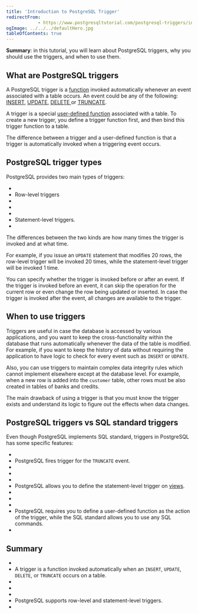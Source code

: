 ```yaml
---
title: 'Introduction to PostgreSQL Trigger'
redirectFrom: 
            - https://www.postgresqltutorial.com/postgresql-triggers/introduction-postgresql-trigger/
ogImage: ../../../defaultHero.jpg
tableOfContents: true
---
```



**Summary**: in this tutorial, you will learn about PostgreSQL triggers, why you should use the triggers, and when to use them.





## What are PostgreSQL triggers





A PostgreSQL trigger is a [function](https://www.postgresqltutorial.com/postgresql-plpgsql/postgresql-create-function/) invoked automatically whenever an event associated with a table occurs. An event could be any of the following: [INSERT](/docs/postgresql/postgresql-insert/ "PostgreSQL INSERT"), [UPDATE](https://www.postgresqltutorial.com/postgresql-tutorial/postgresql-update/ "PostgreSQL UPDATE"), [DELETE ](https://www.postgresqltutorial.com/postgresql-tutorial/postgresql-delete/ "PostgreSQL DELETE")or [TRUNCATE](https://www.postgresqltutorial.com/postgresql-tutorial/postgresql-truncate-table "PostgreSQL TRUNCATE TABLE").





A trigger is a special [user-defined function](https://www.postgresqltutorial.com/postgresql-stored-procedures/) associated with a table. To create a new trigger, you define a trigger function first, and then bind this trigger function to a table.





The difference between a trigger and a user-defined function is that a trigger is automatically invoked when a triggering event occurs.





## PostgreSQL trigger types





PostgreSQL provides two main types of triggers:





- 
- Row-level triggers
- 
-
- 
- Statement-level triggers.
- 





The differences between the two kinds are how many times the trigger is invoked and at what time.





For example, if you issue an `UPDATE` statement that modifies 20 rows, the row-level trigger will be invoked 20 times, while the statement-level trigger will be invoked 1 time.





You can specify whether the trigger is invoked before or after an event. If the trigger is invoked before an event, it can skip the operation for the current row or even change the row being updated or inserted. In case the trigger is invoked after the event, all changes are available to the trigger.





## When to use triggers





Triggers are useful in case the database is accessed by various applications, and you want to keep the cross-functionality within the database that runs automatically whenever the data of the table is modified. For example, if you want to keep the history of data without requiring the application to have logic to check for every event such as `INSERT` or `UDPATE`.





Also, you can use triggers to maintain complex data integrity rules which cannot implement elsewhere except at the database level. For example, when a new row is added into the `customer` table, other rows must be also created in tables of banks and credits.





The main drawback of using a trigger is that you must know the trigger exists and understand its logic to figure out the effects when data changes.





## PostgreSQL triggers vs SQL standard triggers





Even though PostgreSQL implements SQL standard, triggers in PostgreSQL has some specific features:





- 
- PostgreSQL fires trigger for the `TRUNCATE` event.
- 
-
- 
- PostgreSQL allows you to define the statement-level trigger on [views](https://www.postgresqltutorial.com/postgresql-views/).
- 
-
- 
- PostgreSQL requires you to define a user-defined function as the action of the trigger, while the SQL standard allows you to use any SQL commands.
- 





## Summary





- 
- A trigger is a function invoked automatically when an `INSERT`, `UPDATE`, `DELETE`, or `TRUNCATE` occurs on a table.
- 
-
- 
- PostgreSQL supports row-level and statement-level triggers.
- 


